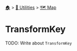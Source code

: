 <!--startTocHeader-->
[🏠](../../README.md) > [🔧 Utilities](../README.md) > [🗺️ Map](README.md)
# TransformKey
<!--endTocHeader-->

TODO: Write about `TransformKey`

<!--startTocSubTopic-->
<!--endTocSubTopic-->